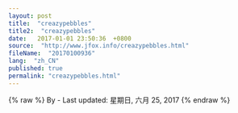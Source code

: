 ```yaml
---
layout: post
title:  "creazypebbles"
title2:  "creazypebbles"
date:   2017-01-01 23:50:36  +0800
source:  "http://www.jfox.info/creazypebbles.html"
fileName:  "20170100936"
lang:  "zh_CN"
published: true
permalink: "creazypebbles.html"
---
```

{% raw %}
By  - Last updated: 星期日, 六月 25, 2017
{% endraw %}